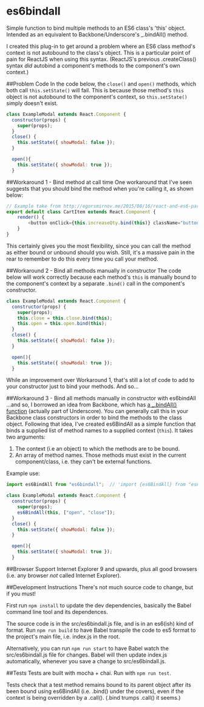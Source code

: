 # es6bindall

Simple function to bind multiple methods to an ES6 class's 'this' object. Intended as an equivalent to Backbone/Underscore's _.bindAll() method.

I created this plug-in to get around a problem where an ES6 class method's context is not autobound to the class's object.  This is a particular point of pain for ReactJS when using this syntax.  (ReactJS's previous .createClass() syntax _did_ autobind a component's methods to the component's own context.)

##Problem Code
In the code below, the ```close()``` and ```open()``` methods, which both call ```this.setState()``` will fail.  This is because those method's ```this``` object is not autobound to the component's context, so ```this.setState()``` simply doesn't exist.
```javascript
class ExampleModal extends React.Component {
  constructor(props) {
    super(props);
  }
  close() {
    this.setState({ showModal: false });
  }

  open(){
    this.setState({ showModal: true });
  }
  ```

##Workaround 1 - Bind method at call time
One workaround that I've seen suggests that you should bind the method when you're calling it, as shown below:
```javascript
// Example take from http://egorsmirnov.me/2015/08/16/react-and-es6-part3.html
export default class CartItem extends React.Component {
    render() {
        <button onClick={this.increaseQty.bind(this)} className="button success">+</button>
    }
}
```
This certainly gives you the most flexibility, since you can call the method as either bound or unbound should you wish.  Still, it's a massive pain in the rear to remember to do this every time you call your method.


##Workaround 2 - Bind all methods manually in constructor
The code below will work correctly because each method's ```this``` is manually bound to the component's context by a separate ```.bind()``` call in the component's constructor.

```javascript
class ExampleModal extends React.Component {
  constructor(props) {
    super(props);
    this.close = this.close.bind(this);
    this.open = this.open.bind(this);
  }
  close() {
    this.setState({ showModal: false });
  }

  open(){
    this.setState({ showModal: true });
  }
  ```

While an improvement over Workaround 1, that's still a lot of code to add to your constructor just to bind your methods.  And so...


##Workaround 3 - Bind all methods manually in constructor with es6bindAll
...and so, I borrowed an idea from Backbone, which has [a _.bindAll() function](http://underscorejs.org/#bindAll) (actually part of Underscore).  You can generally call this in your Backbone class constructors in order to bind the methods to the class object.  Following that idea, I've created es6BindAll as a simple function that binds a supplied list of method names to a supplied context (```this```).  It takes two arguments:

1. The context (i.e an object) to which the methods are to be bound.
2. An array of method names.  Those methods must exist in the current component/class, i.e. they can't be external functions.

Example use:
```javascript
import es6BindAll from "es6bindall";  // 'import {es6BindAll} from "es6bindall"' will also work

class ExampleModal extends React.Component {
  constructor(props) {
    super(props);
    es6BindAll(this, ["open", "close"]);
  }
  close() {
    this.setState({ showModal: false });
  }

  open(){
    this.setState({ showModal: true });
  }
  ```

##Browser Support
Internet Explorer 9 and upwards, plus all good browsers (i.e. any browser _not_ called Internet Explorer).


##Development Instructions
There's not much source code to change, but if you must!

First run `npm install` to update the dev dependencies, basically the Babel command line tool and its dependences.

The source code is in the src/es6bindall.js file, and is in an es6(ish) kind of format.  Run `npm run build` to have Babel transpile the code to es5 format to the project's main file, i.e. index.js in the root.

Alternatively, you can run `npm run start` to have Babel watch the src/es6bindall.js file for changes.  Babel will then update index.js automatically, whenever you save a change to src/es6bindall.js.

##Tests
Tests are built with mocha + chai.  Run with `npm run test`.

Tests check that a test method remains bound to its parent object after its been bound using es6BindAll (i.e. .bind() under the covers), even if the context is being overridden by a .call().  (.bind trumps .call() it seems.)


